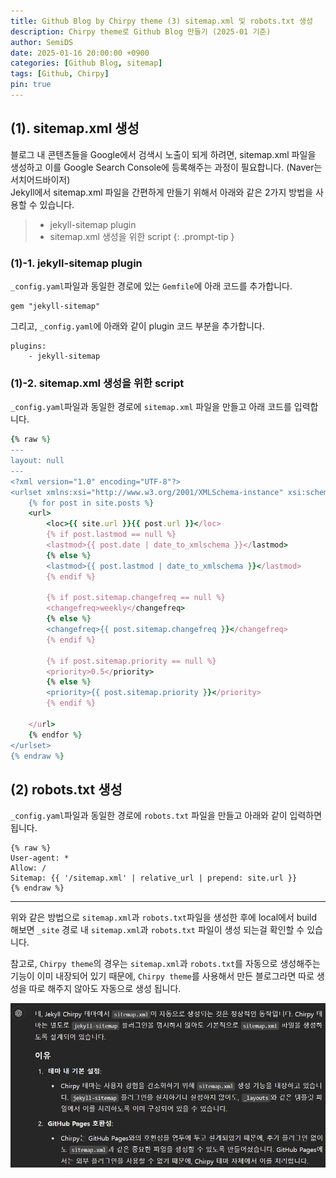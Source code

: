 ```yaml
---
title: Github Blog by Chirpy theme (3) sitemap.xml 및 robots.txt 생성
description: Chirpy theme로 Github Blog 만들기 (2025-01 기준)
author: SemiDS
date: 2025-01-16 20:00:00 +0900
categories: [Github Blog, sitemap]
tags: [Github, Chirpy]
pin: true
---
```


## (1). sitemap.xml 생성
블로그 내 콘텐츠들을 Google에서 검색시 노출이 되게 하려면, sitemap.xml 파일을 생성하고 이를 Google Search Console에 등록해주는 과정이 필요합니다. (Naver는 서치어드바이저)  
Jekyll에서 sitemap.xml 파일을 간편하게 만들기 위해서 아래와 같은 2가지 방법을 사용할 수 있습니다. 

>- jekyll-sitemap plugin
>- sitemap.xml 생성을 위한 script
{: .prompt-tip }

### (1)-1. jekyll-sitemap plugin
`_config.yaml`파일과 동일한 경로에 있는 `Gemfile`에 아래 코드를 추가합니다. 

```shell
gem "jekyll-sitemap"
```
그리고, `_config.yaml`에 아래와 같이 plugin 코드 부분을 추가합니다.
```shell
plugins:
    - jekyll-sitemap
```
### (1)-2. sitemap.xml 생성을 위한 script
`_config.yaml`파일과 동일한 경로에 `sitemap.xml` 파일을 만들고 아래 코드를 입력합니다.
```ruby
{% raw %}
---
layout: null
---
<?xml version="1.0" encoding="UTF-8"?>
<urlset xmlns:xsi="http://www.w3.org/2001/XMLSchema-instance" xsi:schemaLocation="http://www.sitemaps.org/schemas/sitemap/0.9 http://www.sitemaps.org/schemas/sitemap/0.9/sitemap.xsd" xmlns="http://www.sitemaps.org/schemas/sitemap/0.9">
    {% for post in site.posts %}
    <url>
        <loc>{{ site.url }}{{ post.url }}</loc>
        {% if post.lastmod == null %}
        <lastmod>{{ post.date | date_to_xmlschema }}</lastmod>
        {% else %}
        <lastmod>{{ post.lastmod | date_to_xmlschema }}</lastmod>
        {% endif %}

        {% if post.sitemap.changefreq == null %}
        <changefreq>weekly</changefreq>
        {% else %}
        <changefreq>{{ post.sitemap.changefreq }}</changefreq>
        {% endif %}

        {% if post.sitemap.priority == null %}
        <priority>0.5</priority>
        {% else %}
        <priority>{{ post.sitemap.priority }}</priority>
        {% endif %}

    </url>
    {% endfor %}
</urlset>
{% endraw %}
```

## (2) robots.txt 생성
`_config.yaml`파일과 동일한 경로에 `robots.txt` 파일을 만들고 아래와 같이 입력하면 됩니다. 
```
{% raw %}
User-agent: *
Allow: /
Sitemap: {{ '/sitemap.xml' | relative_url | prepend: site.url }}
{% endraw %}
```

---
위와 같은 방법으로 `sitemap.xml`과 `robots.txt`파일을 생성한 후에 local에서 build 해보면 `_site` 경로 내 `sitemap.xml`과 `robots.txt` 파일이 생성 되는걸 확인할 수 있습니다.

참고로, `Chirpy theme`의 경우는 `sitemap.xml`과 `robots.txt`를 자동으로 생성해주는 기능이 이미 내장되어 있기 때문에, `Chirpy theme`를 사용해서 만든 블로그라면 따로 생성을 따로 해주지 않아도 자동으로 생성 됩니다.

![1](/assets/img/posting/2025-01-26-github-blog-1_1.png)
